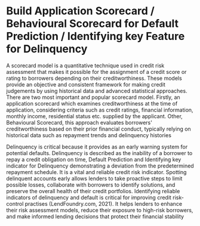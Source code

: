 # Build Application Scorecard / Behavioural Scorecard for Default Prediction / Identifying key Feature for Delinquency

A scorecard model is a quantitative technique used in credit risk assessment that makes it possible 
for the assignment of a credit score or rating to borrowers depending on their creditworthiness. 
These models provide an objective and consistent framework for making credit judgements by using 
historical data and advanced statistical approaches. There are two most important and popular 
scorecard model. Firstly, an application scorecard which examines creditworthiness at the time of 
application, considering criteria such as credit ratings, financial information, monthly income, 
residential status etc. supplied by the applicant. Other, Behavioural Scorecard, this approach 
evaluates borrowers' creditworthiness based on their prior financial conduct, typically relying on 
historical data such as repayment trends and delinquency histories

Delinquency is critical because it provides as an early warning system for potential defaults. 
Delinquency is described as the inability of a borrower to repay a credit obligation on time, 
Default Prediction and Identifying key indicator for Delinquency demonstrating a deviation from the predetermined repayment schedule. It is a vital and reliable  credit risk indicator. Spotting delinquent accounts early allows lenders to take proactive steps to limit possible losses, collaborate with borrowers to identify solutions, and preserve the overall 
health of their credit portfolios. Identifying reliable indicators of delinquency and default is critical 
for improving credit risk-control practises (LendFoundry.com, 2021). It helps lenders to enhance 
their risk assessment models, reduce their exposure to high-risk borrowers, and make informed 
lending decisions that protect their financial stability
